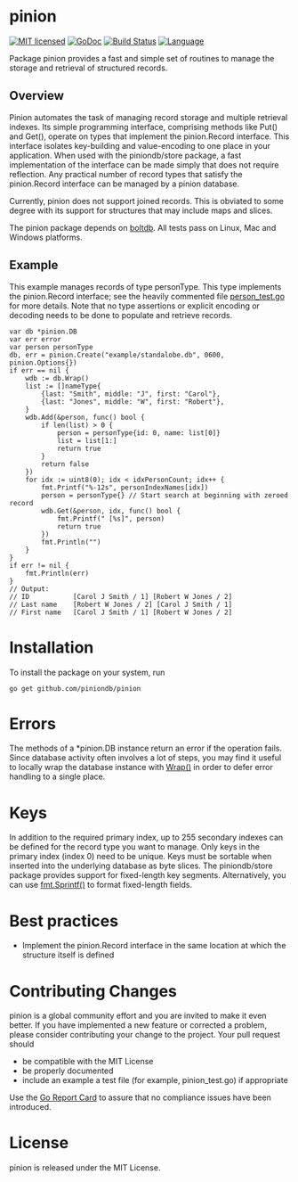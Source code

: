 # pinion

[![MIT licensed](https://img.shields.io/badge/license-MIT-blue.svg)](https://raw.githubusercontent.com/piniondb/pinion/master/LICENSE)
[![GoDoc](https://godoc.org/github.com/piniondb/pinion?status.svg)](https://godoc.org/github.com/piniondb/pinion)
[![Build Status](https://travis-ci.org/piniondb/pinion.svg?branch=master)](https://travis-ci.org/piniondb/pinion)
[![Language](https://img.shields.io/badge/language-go-blue.svg)](https://golang.org/)

Package pinion provides a fast and simple set of routines to manage the storage
and retrieval of structured records.

## Overview

Pinion automates the task of managing record storage and multiple retrieval
indexes. Its simple programming interface, comprising methods like Put() and
Get(), operate on types that implement the pinion.Record interface. This
interface isolates key-building and value-encoding to one place in your
application. When used with the piniondb/store package, a fast implementation
of the interface can be made simply that does not require reflection. Any
practical number of record types that satisfy the pinion.Record interface can
be managed by a pinion database.

Currently, pinion does not support joined records. This is obviated to some
degree with its support for structures that may include maps and slices.

The pinion package depends on [boltdb][1]. All tests pass on Linux, Mac and
Windows platforms.

## Example

This example manages records of type personType. This type implements the
pinion.Record interface; see the heavily commented file [person_test.go][5] for
more details. Note that no type assertions or explicit encoding or decoding
needs to be done to populate and retrieve records.

    var db *pinion.DB
    var err error
    var person personType
    db, err = pinion.Create("example/standalobe.db", 0600, pinion.Options{})
    if err == nil {
        wdb := db.Wrap()
        list := []nameType{
            {last: "Smith", middle: "J", first: "Carol"},
            {last: "Jones", middle: "W", first: "Robert"},
        }
        wdb.Add(&person, func() bool {
            if len(list) > 0 {
                person = personType{id: 0, name: list[0]}
                list = list[1:]
                return true
            }
            return false
        })
        for idx := uint8(0); idx < idxPersonCount; idx++ {
            fmt.Printf("%-12s", personIndexNames[idx])
            person = personType{} // Start search at beginning with zeroed record
            wdb.Get(&person, idx, func() bool {
                fmt.Printf(" [%s]", person)
                return true
            })
            fmt.Println("")
        }
    }
    if err != nil {
        fmt.Println(err)
    }
    // Output:
    // ID           [Carol J Smith / 1] [Robert W Jones / 2]
    // Last name    [Robert W Jones / 2] [Carol J Smith / 1]
    // First name   [Carol J Smith / 1] [Robert W Jones / 2]

# Installation

To install the package on your system, run

    go get github.com/piniondb/pinion

# Errors

The methods of a *pinion.DB instance return an error if the operation fails.
Since database activity often involves a lot of steps, you may find it useful
to locally wrap the database instance with [Wrap()][4] in order to defer error
handling to a single place.

# Keys

In addition to the required primary index, up to 255 secondary indexes can be
defined for the record type you want to manage. Only keys in the primary index
(index 0) need to be unique. Keys must be sortable when inserted into the
underlying database as byte slices. The piniondb/store package provides support
for fixed-length key segments. Alternatively, you can use [fmt.Sprintf()][3] to
format fixed-length fields.

# Best practices

- Implement the pinion.Record interface in the same location at which the
  structure itself is defined

# Contributing Changes

pinion is a global community effort and you are invited to make it even better.
If you have implemented a new feature or corrected a problem, please consider
contributing your change to the project. Your pull request should

* be compatible with the MIT License
* be properly documented
* include an example a test file (for example, pinion_test.go) if appropriate

Use the [Go Report Card][2] to assure that no compliance issues have been
introduced.

# License

pinion is released under the MIT License.

[1]: https://godoc.org/github.com/boltdb/bolt
[2]: https://goreportcard.com/report/github.com/piniondb/pinion 
[3]: https://golang.org/pkg/fmt/#Sprintf
[4]: https://godoc.org/github.com/piniondb/pinion#DB.Wrap
[5]: https://github.com/piniondb/pinion/blob/master/person_test.go
